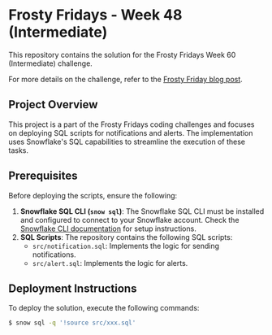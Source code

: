 # Frosty Fridays - Week 48 (Intermediate)

This repository contains the solution for the Frosty Fridays Week 60 (Intermediate) challenge.

For more details on the challenge, refer to the [Frosty Friday blog post](https://frostyfriday.org/blog/2023/08/25/week-60-intermediate/).

## Project Overview

This project is a part of the Frosty Fridays coding challenges and focuses on deploying SQL scripts for notifications and alerts. The implementation uses Snowflake's SQL capabilities to streamline the execution of these tasks.

## Prerequisites

Before deploying the scripts, ensure the following:

1. **Snowflake SQL CLI (`snow sql`)**: The Snowflake SQL CLI must be installed and configured to connect to your Snowflake account. Check the [Snowflake CLI documentation](https://docs.snowflake.com/en/user-guide/snowsql.html) for setup instructions.
2. **SQL Scripts**: The repository contains the following SQL scripts:
   - `src/notification.sql`: Implements the logic for sending notifications.
   - `src/alert.sql`: Implements the logic for alerts.

## Deployment Instructions

To deploy the solution, execute the following commands:

```bash
$ snow sql -q '!source src/xxx.sql'
```
